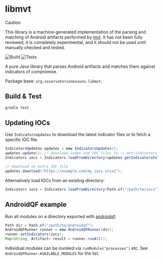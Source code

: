 # libmvt
> [!CAUTION]
> This library is a machine-generated implementation of the parsing and matching of Android artifacts performed by [mvt](https://mvt.re). It has not been fully reviewed, it is completely experimental, and it should not be used until manually checked and tested.


![Build](https://img.shields.io/badge/build-passing-brightgreen)
![Tests](https://img.shields.io/badge/tests-passing-brightgreen)

A pure Java library that parses Android artifacts and matches them against
indicators of compromise.

Package base: `org.osservatorionessuno.libmvt`.

## Build & Test
```bash
gradle test
```

## Updating IOCs
Use `IndicatorsUpdates` to download the latest indicator files or to fetch a
specific IOC file.
```java
IndicatorsUpdates updates = new IndicatorsUpdates();
updates.update(); // download index and IOC files to ~/.mvt/indicators
Indicators iocs = Indicators.loadFromDirectory(updates.getIndicatorsFolder().toFile());

// download an extra IOC file
updates.download("https://example.com/my_iocs.stix2");
```

Alternatively load IOCs from an existing directory:
```java
Indicators iocs = Indicators.loadFromDirectory(Path.of("/path/to/iocs").toFile());
```

## AndroidQF example
Run all modules on a directory exported with
[androidqf](https://github.com/mvt-project/androidqf):
```java
Path dir = Path.of("/path/to/androidqf");
AndroidQFRunner runner = new AndroidQFRunner(dir);
runner.setIndicators(iocs);
Map<String, Artifact> result = runner.runAll();
```
Individual modules can be invoked via `runModule("processes")` etc.
See `AndroidQFRunner.AVAILABLE_MODULES` for the list.
